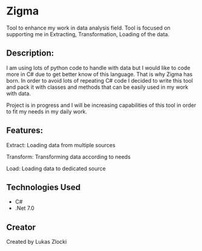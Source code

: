 # Zigma

Tool to enhance my work in data analysis field. 
Tool is focused on supporting me in Extracting, Transformation, Loading of the data.


## Description:

I am using lots of python code to handle with data but I would like to code more in C# due to get better know of this language.
That is why Zigma has born.
In order to avoid lots of repeating C# code I decided to write this tool and pack it with classes and methods that can be easily used in my work with data.

Project is in progress and I will be increasing capabilities of this tool in order to fit my needs in my daily work.


## Features:

Extract:
Loading data from multiple sources

Transform:
Transforming data according to needs

Load:
Loading data to dedicated source


## Technologies Used

* C#
* .Net 7.0


## Creator

Created by Lukas Zlocki  
